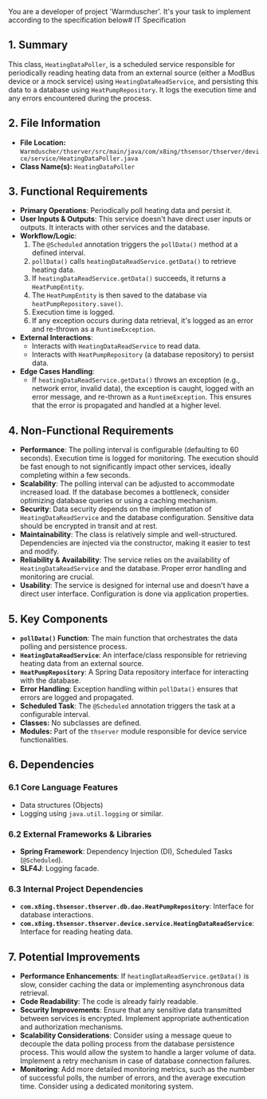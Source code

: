 You are a developer of project 'Warmduscher'. It's your task to implement according to the specification below# IT Specification

## 1. Summary

This class, `HeatingDataPoller`, is a scheduled service responsible for periodically reading heating data from an external source (either a ModBus device or a mock service) using `HeatingDataReadService`, and persisting this data to a database using `HeatPumpRepository`. It logs the execution time and any errors encountered during the process.

## 2. File Information

- **File Location:** `Warmduscher/thserver/src/main/java/com/x8ing/thsensor/thserver/device/service/HeatingDataPoller.java`
- **Class Name(s):** `HeatingDataPoller`

## 3. Functional Requirements

- **Primary Operations**:  Periodically poll heating data and persist it.
- **User Inputs & Outputs**: This service doesn't have direct user inputs or outputs. It interacts with other services and the database.
- **Workflow/Logic**:
    1. The `@Scheduled` annotation triggers the `pollData()` method at a defined interval.
    2. `pollData()` calls `heatingDataReadService.getData()` to retrieve heating data.
    3. If `heatingDataReadService.getData()` succeeds, it returns a `HeatPumpEntity`.
    4. The `HeatPumpEntity` is then saved to the database via `heatPumpRepository.save()`.
    5.  Execution time is logged.
    6.  If any exception occurs during data retrieval, it's logged as an error and re-thrown as a `RuntimeException`.
- **External Interactions**:
    - Interacts with `HeatingDataReadService` to read data.
    - Interacts with `HeatPumpRepository` (a database repository) to persist data.
- **Edge Cases Handling**:
    - If `heatingDataReadService.getData()` throws an exception (e.g., network error, invalid data), the exception is caught, logged with an error message, and re-thrown as a `RuntimeException`. This ensures that the error is propagated and handled at a higher level.

## 4. Non-Functional Requirements

- **Performance**:  The polling interval is configurable (defaulting to 60 seconds). Execution time is logged for monitoring.  The execution should be fast enough to not significantly impact other services, ideally completing within a few seconds.
- **Scalability**: The polling interval can be adjusted to accommodate increased load.  If the database becomes a bottleneck, consider optimizing database queries or using a caching mechanism.
- **Security**:  Data security depends on the implementation of `HeatingDataReadService` and the database configuration. Sensitive data should be encrypted in transit and at rest.
- **Maintainability**: The class is relatively simple and well-structured.  Dependencies are injected via the constructor, making it easier to test and modify.
- **Reliability & Availability**: The service relies on the availability of `HeatingDataReadService` and the database. Proper error handling and monitoring are crucial.
- **Usability**: The service is designed for internal use and doesn't have a direct user interface.  Configuration is done via application properties.

## 5. Key Components

- **`pollData()` Function**: The main function that orchestrates the data polling and persistence process.
- **`HeatingDataReadService`**: An interface/class responsible for retrieving heating data from an external source.
- **`HeatPumpRepository`**: A Spring Data repository interface for interacting with the database.
- **Error Handling**:  Exception handling within `pollData()` ensures that errors are logged and propagated.
- **Scheduled Task**:  The `@Scheduled` annotation triggers the task at a configurable interval.
- **Classes:** No subclasses are defined.
- **Modules:** Part of the `thserver` module responsible for device service functionalities.

## 6. Dependencies

### 6.1 Core Language Features

- Data structures (Objects)
- Logging using `java.util.logging` or similar.

### 6.2 External Frameworks & Libraries

- **Spring Framework**: Dependency Injection (DI), Scheduled Tasks (`@Scheduled`).
- **SLF4J**: Logging facade.

### 6.3 Internal Project Dependencies

- **`com.x8ing.thsensor.thserver.db.dao.HeatPumpRepository`**:  Interface for database interactions.
- **`com.x8ing.thsensor.thserver.device.service.HeatingDataReadService`**: Interface for reading heating data.

## 7. Potential Improvements

- **Performance Enhancements**:  If `heatingDataReadService.getData()` is slow, consider caching the data or implementing asynchronous data retrieval.
- **Code Readability**: The code is already fairly readable.
- **Security Improvements**:  Ensure that any sensitive data transmitted between services is encrypted. Implement appropriate authentication and authorization mechanisms.
- **Scalability Considerations**:  Consider using a message queue to decouple the data polling process from the database persistence process. This would allow the system to handle a larger volume of data. Implement a retry mechanism in case of database connection failures.
- **Monitoring**: Add more detailed monitoring metrics, such as the number of successful polls, the number of errors, and the average execution time.  Consider using a dedicated monitoring system.